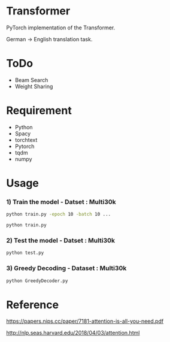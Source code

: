 # Transformer
PyTorch implementation of the Transformer.

German -> English translation task.


# ToDo
* Beam Search
* Weight Sharing

# Requirement
* Python
* Spacy
* torchtext
* Pytorch
* tqdm
* numpy

# Usage
### 1) Train the model - Datset : Multi30k
```bash
python train.py -epoch 10 -batch 10 ...

python train.py
```
### 2) Test the model - Datset : Multi30k
```bash
python test.py
```
### 3) Greedy Decoding - Dataset : Multi30k
``` bash
python GreedyDecoder.py
```

# Reference
https://papers.nips.cc/paper/7181-attention-is-all-you-need.pdf

http://nlp.seas.harvard.edu/2018/04/03/attention.html
